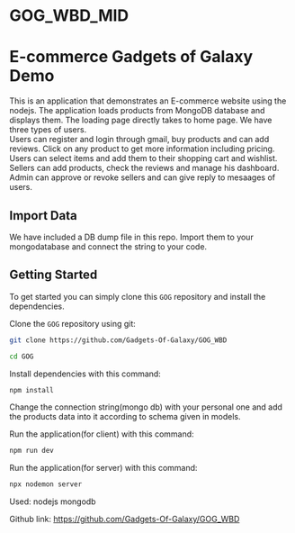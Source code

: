 # GOG_WBD_MID
# E-commerce Gadgets of Galaxy Demo

This is an application that demonstrates an E-commerce website using the nodejs. The application loads 
products from MongoDB database and displays them. The loading page directly takes to home page.
We have three types of users.  
Users can register and login through gmail, buy products and can add reviews. Click on any product to get more information including pricing. Users can select items and 
add them to their shopping cart and wishlist.
Sellers can add products, check the reviews and manage his dashboard.
Admin can approve or revoke sellers and can give reply to mesaages of users.

## Import Data
We have included a DB dump file in this repo. Import them to your mongodatabase and connect the string to your code.

## Getting Started
To get started  you can simply clone this `GOG` repository and install the dependencies.

Clone the `GOG` repository using git:

```bash
git clone https://github.com/Gadgets-Of-Galaxy/GOG_WBD

cd GOG
```

Install dependencies with this command:
```bash
npm install
```

Change the connection string(mongo db) with your personal one and add the products data into it according to schema given in models.

Run the application(for client) with this command:
```bash
npm run dev
```
Run the application(for server) with this command:
```bash
npx nodemon server
```
Used:
nodejs
mongodb



Github link: https://github.com/Gadgets-Of-Galaxy/GOG_WBD



